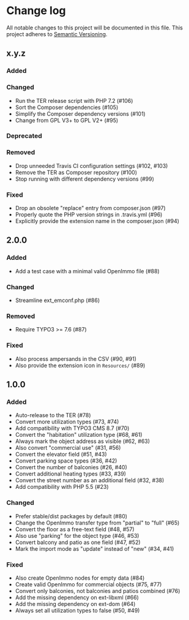 # Change log

All notable changes to this project will be documented in this file.
This project adheres to [Semantic Versioning](https://semver.org/).

## x.y.z

### Added

### Changed
- Run the TER release script with PHP 7.2 (#106)
- Sort the Composer dependencies (#105)
- Simplify the Composer dependency versions (#101)
- Change from GPL V3+ to GPL V2+ (#95)

### Deprecated

### Removed
- Drop unneeded Travis CI configuration settings (#102, #103)
- Remove the TER as Composer repository (#100)
- Stop running with different dependency versions (#99)

### Fixed
- Drop an obsolete "replace" entry from composer.json (#97)
- Properly quote the PHP version strings in .travis.yml (#96)
- Explicitly provide the extension name in the composer.json (#94)

## 2.0.0

### Added
- Add a test case with a minimal valid OpenImmo file (#88)

### Changed
- Streamline ext_emconf.php (#86)

### Removed
- Require TYPO3 >= 7.6 (#87)

### Fixed
- Also process ampersands in the CSV (#90, #91)
- Also provide the extension icon in `Resources/` (#89)

## 1.0.0

### Added
- Auto-release to the TER (#78)
- Convert more utilization types (#73, #74)
- Add compatibility with TYPO3 CMS 8.7 (#70)
- Convert the "habitation" utilization type (#68, #61)
- Always mark the object address as visible (#62, #63)
- Also convert "commercial use" (#31, #56)
- Convert the elevator field (#51, #43)
- Convert parking space types (#36, #42)
- Convert the number of balconies (#26, #40)
- Convert additional heating types (#33, #39)
- Convert the street number as an additional field (#32, #38)
- Add compatibility with PHP 5.5 (#23)

### Changed
- Prefer stable/dist packages by default (#80)
- Change the OpenImmo transfer type from "partial" to "full" (#65)
- Convert the floor as a free-text field (#48, #57)
- Also use "parking" for the object type (#46, #53)
- Convert balcony and patio as one field (#47, #52)
- Mark the import mode as "update" instead of "new" (#34, #41)

### Fixed
- Also create OpenImmo nodes for empty data (#84)
- Create valid OpenImmo for commercial objects (#75, #77)
- Convert only balconies, not balconies and patios combined (#76)
- Add the missing dependency on ext-libxml (#66)
- Add the missing dependency on ext-dom (#64)
- Always set all utilization types to false (#50, #49)
